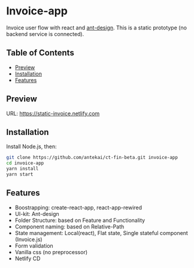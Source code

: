 # Invoice-app

Invoice user flow with react and [ant-design](https://ant.design/). This is a static prototype (no backend service is connected).

## Table of Contents

- [Preview](#preview)
- [Installation](#installation)
- [Features](#features)

## Preview

URL: https://static-invoice.netlify.com

## Installation
Install Node.js, then:
```sh
git clone https://github.com/antekai/ct-fin-beta.git invoice-app
cd invoice-app
yarn install
yarn start
```

## Features

- Boostrapping: create-react-app, react-app-rewired
- UI-kit: Ant-design
- Folder Structure: based on Feature and Functionality
- Component naming: based on Relative-Path
- State management: Local(react), Flat state, Single stateful component (Invoice.js)
- Form validation
- Vanilla css (no preprocessor)
- Netlify CD
